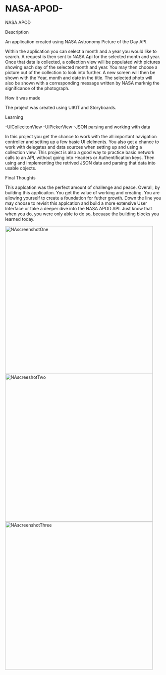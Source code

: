 # NASA-APOD-
NASA APOD 

Description

An application created using NASA Astronomy Picture of the Day API. 

Within the application you can select a month and a year you would like to search. A request is then sent to NASA Api for the selected month and year. Once that data is collected, a collection view will be populated with pictures showing each day of the selected month and year.
You may then choose a picture out of the collection to look into further. 
A new screen will then be shown with the Year, month and date in the title. The selected photo will also be shown with a corresponding message written by NASA marknig the significance of the photograph. 

How it was made

The project was created using UIKIT and Storyboards.

Learning

-UICollecitonView
-UIPickerView
-JSON parsing and working with data 

In this project you get the chance to work with the all important navigation controller and setting up a few basic UI elelments. 
You also get a chance to work with delegates and data sources when setting up and using a collection view.
This project is also a good way to practice basic network calls to an API, without going into Headers or Authentification keys. Then using and implementing the retrived JSON data and parsing that data into usable objects.

Final Thoughts 

This applcation was the perfect amount of challenge and peace. Overall, by building this applicaiton. You get the value of working and creating. You are allowing yourself to create a foundation for futher growth. 
Down the line you may choose to revisit this applcation and build a more extensive User Interface or take a deeper dive into the NASA APOD API. 
Just know that when you do, you were only able to do so, becuase the building blocks you learned today. 

<img width="476" alt="NAscreenshotOne" src="https://user-images.githubusercontent.com/118784546/214165086-80a0ec92-a696-4b80-9317-34a86b119e1f.png">
<img width="476" alt="NAscreeshotTwo" src="https://user-images.githubusercontent.com/118784546/214166332-eb98688b-1f66-4b25-8b97-f726c063753a.png"><img width="476" alt="NAscreenshotThree" src="https://user-images.githubusercontent.com/118784546/214166378-88502273-928a-4e42-8cf0-5bc28f511105.png">
